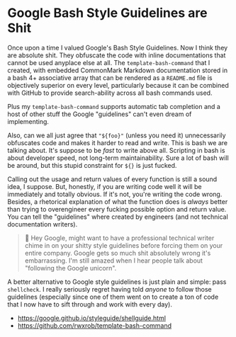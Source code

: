 # Google Bash Style Guidelines are Shit

Once upon a time I valued Google's Bash Style Guidelines. Now I think
they are absolute shit. They obfuscate the code with inline
documentations that cannot be used anyplace else at all. The
`template-bash-command` that I created, with embedded CommonMark
Markdown documentation stored in a bash 4+ associative array that can be
rendered as a `README.md` file is objectively superior on every level,
particularly because it can be combined with GitHub to provide
search-ability across all bash commands used.

Plus my `template-bash-command` supports automatic tab completion and a
host of other stuff the Google "guidelines" can't even dream of
implementing. 

Also, can we all just agree that `"${foo}"` (unless you need it)
unnecessarily obfuscates code and makes it harder to read and write.
This is bash we are talking about. It's suppose to be *fast* to
write above all. Scripting in bash is about developer speed, not
long-term maintainability. Sure a lot of bash will be around, but this
stupid constraint for `${}` is just fucked.

Calling out the usage and return values of every function is still a
sound idea, I suppose. But, honestly, if you are writing code well it
will be immediately and totally obvious. If it's not, you're writing the
code wrong. Besides, a rhetorical explanation of what the function does
is *always* better than trying to overengineer every fucking possible
option and return value. You can tell the "guidelines" where created by
engineers (and not technical documentation writers). 

> 🤬
> Hey Google, might want to have a professional technical writer chime
> in on your shitty style guidelines before forcing them on your entire
> company. Google gets so much shit absolutely wrong it's embarrassing.
> I'm still amazed when I hear people talk about "following the Google
> unicorn".

A better alternative to Google style guidelines is just plain and
simple: pass `shellcheck`. I really seriously regret having told
*anyone* to follow those guidelines (especially since one of them went
on to create a ton of code that I now have to sift through and work with
every day).

* <https://google.github.io/styleguide/shellguide.html>
* <https://github.com/rwxrob/template-bash-command>
